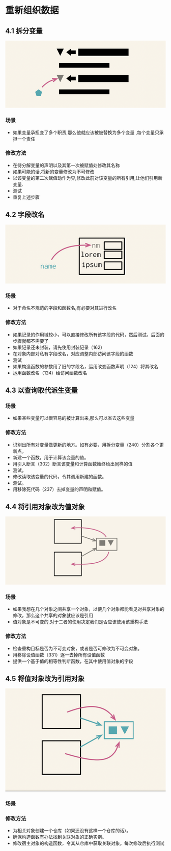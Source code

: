 # 重新组织数据

## 4.1 拆分变量

![image-20211226230216080](../../../../resources/read/重构/重新组织数据_1.png)

### 场景

- 如果变量承担变了多个职责,那么他就应该被被替换为多个变量 ,每个变量只承担一个责任

### 修改方法

- 在待分解变量的声明以及其第一次被赋值处修改其名称
- 如果可能的话,将新的变量修改为不可修改
- 以该变量的第二次赋值动作为界,修改此前对该变量的所有引用,让他们引用新变量.
- 测试
- 重复上述步骤

## 4.2 字段改名

![image-20211226230945125](../../../../resources/read/重构/重新组织数据_2.png)

### 场景

- 对于命名不规范的字段和函数名,有必要对其进行改名

### 修改方法

- 如果记录的作用域较小，可以直接修改所有该字段的代码，然后测试。后面的步骤就都不需要了
- 如果记录还未封装，请先使用封装记录（162）
- 在对象内部对私有字段改名，对应调整内部访问该字段的函数
- 测试
- 如果构造函数的参数用了旧的字段名，运用改变函数声明（124）将其改名
- 运用函数改名（124）给访问函数改名

## 4.3 以查询取代派生变量

### 场景
- 如果某些变量可以很容易的被计算出来,那么可以省去这些变量

### 修改方法
- 识别出所有对变量做更新的地方。如有必要，用拆分变量（240）分割各个更新点。
- 新建一个函数，用于计算该变量的值。
- 用引入断言（302）断言该变量和计算函数始终给出同样的值
- 测试。
- 修改读取该变量的代码，令其调用新建的函数。
- 测试。
- 用移除死代码（237）去掉变量的声明和赋值。

## 4.4 将引用对象改为值对象

![image-20211226232110850](../../../../resources/read/重构/重新组织数据_3.png)

### 场景

- 如果我想在几个对象之间共享一个对象，以便几个对象都能看见对共享对象的修改，那么这个共享的对象就应该是引用
- 值对象是不可变的,对于二者的使用决定我们是否应该使用该重构手法

### 修改方法

- 检查重构目标是否为不可变对象，或者是否可修改为不可变对象。
- 用移除设值函数（331）逐一去掉所有设值函数
- 提供一个基于值的相等性判断函数，在其中使用值对象的字段


## 4.5 将值对象改为引用对象

![image-20211226232550410](../../../../resources/read/重构/重新组织数据_4.png)

### 场景

### 修改方法

- 为相关对象创建一个仓库（如果还没有这样一个仓库的话）。
- 确保构造函数有办法找到关联对象的正确实例。
- 修改宿主对象的构造函数，令其从仓库中获取关联对象。每次修改后执行测试